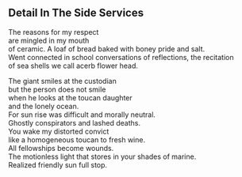 Detail In The Side Services
---------------------------
The reasons for my respect  
are mingled in my mouth  
of ceramic. A loaf of bread baked with boney pride and salt.  
Went connected in school conversations of reflections, the recitation  
of sea shells we call acerb flower head.  
  
The giant smiles at the custodian  
but the person does not smile  
when he looks at the toucan daughter  
and the lonely ocean.  
For sun rise was difficult and morally neutral.  
Ghostly conspirators and lashed deaths.  
You wake my distorted convict  
like a homogeneous toucan to fresh wine.  
All fellowships become wounds.  
The motionless light that stores in your shades of marine.  
Realized friendly sun full stop.  
